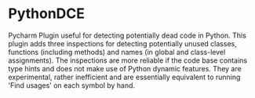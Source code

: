 # PythonDCE
Pycharm Plugin useful for detecting potentially dead code in Python. This plugin adds three inspections for detecting
potentially unused classes, functions (including methods) and names (in global and class-level assignments). 
The inspections are more reliable if the code base contains type hints and does not make use of Python dynamic features.
They are experimental, rather inefficient and are essentially equivalent to running 'Find usages' on each symbol by hand.
